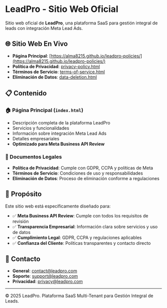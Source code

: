 # LeadPro - Sitio Web Oficial

Sitio web oficial de **LeadPro**, una plataforma SaaS para gestión integral de leads con integración Meta Lead Ads.

## 🌐 Sitio Web En Vivo

- **Página Principal**: [https://alma8215.github.io/leadpro-policies/](https://alma8215.github.io/leadpro-policies/)
- **Política de Privacidad**: [privacy-policy.html](https://alma8215.github.io/leadpro-policies/privacy-policy.html)
- **Términos de Servicio**: [terms-of-service.html](https://alma8215.github.io/leadpro-policies/terms-of-service.html)
- **Eliminación de Datos**: [data-deletion.html](https://alma8215.github.io/leadpro-policies/data-deletion.html)

## 📋 Contenido

### 🏠 Página Principal (`index.html`)
- Descripción completa de la plataforma LeadPro
- Servicios y funcionalidades
- Información sobre integración Meta Lead Ads
- Detalles empresariales
- **Optimizado para Meta Business API Review**

### 📄 Documentos Legales
- **Política de Privacidad**: Cumple con GDPR, CCPA y políticas de Meta
- **Términos de Servicio**: Condiciones de uso y responsabilidades
- **Eliminación de Datos**: Proceso de eliminación conforme a regulaciones

## 🎯 Propósito

Este sitio web está específicamente diseñado para:

- ✅ **Meta Business API Review**: Cumple con todos los requisitos de revisión
- ✅ **Transparencia Empresarial**: Información clara sobre servicios y uso de datos
- ✅ **Cumplimiento Legal**: GDPR, CCPA y regulaciones aplicables
- ✅ **Confianza del Cliente**: Políticas transparentes y contacto directo

## 📧 Contacto

- **General**: contact@leadpro.com
- **Soporte**: support@leadpro.com
- **Privacidad**: privacy@leadpro.com

---

© 2025 LeadPro. Plataforma SaaS Multi-Tenant para Gestión Integral de Leads.
